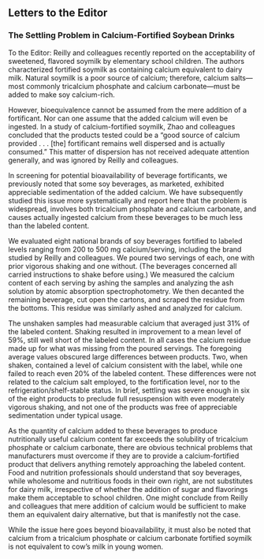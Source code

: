 ## Letters to the Editor

### The Settling Problem in Calcium-Fortified Soybean Drinks

To the Editor:
Reilly and colleagues recently reported on the acceptability of sweetened, flavored soymilk by elementary school children. The authors characterized fortified soymilk as containing calcium equivalent to dairy milk. Natural soymilk is a poor source of calcium; therefore, calcium salts—most commonly tricalcium phosphate and calcium carbonate—must be added to make soy calcium-rich.

However, bioequivalence cannot be assumed from the mere addition of a fortificant. Nor can one assume that the added calcium will even be ingested. In a study of calcium-fortified soymilk, Zhao and colleagues concluded that the products tested could be a “good source of calcium provided . . . [the] fortificant remains well dispersed and is actually consumed.” This matter of dispersion has not received adequate attention generally, and was ignored by Reilly and colleagues.

In screening for potential bioavailability of beverage fortificants, we previously noted that some soy beverages, as marketed, exhibited appreciable sedimentation of the added calcium. We have subsequently studied this issue more systematically and report here that the problem is widespread, involves both tricalcium phosphate and calcium carbonate, and causes actually ingested calcium from these beverages to be much less than the labeled content.

We evaluated eight national brands of soy beverages fortified to labeled levels ranging from 200 to 500 mg calcium/serving, including the brand studied by Reilly and colleagues. We poured two servings of each, one with prior vigorous shaking and one without. (The beverages concerned all carried instructions to shake before using.) We measured the calcium content of each serving by ashing the samples and analyzing the ash solution by atomic absorption spectrophotometry. We then decanted the remaining beverage, cut open the cartons, and scraped the residue from the bottoms. This residue was similarly ashed and analyzed for calcium.

The unshaken samples had measurable calcium that averaged just 31% of the labeled content. Shaking resulted in improvement to a mean level of 59%, still well short of the labeled content. In all cases the calcium residue made up for what was missing from the poured servings. The foregoing average values obscured large differences between products. Two, when shaken, contained a level of calcium consistent with the label, while one failed to reach even 20% of the labeled content. These differences were not related to the calcium salt employed, to the fortification level, nor to the refrigeration/shelf-stable status. In brief, settling was severe enough in six of the eight products to preclude full resuspension with even moderately vigorous shaking, and not one of the products was free of appreciable sedimentation under typical usage.

As the quantity of calcium added to these beverages to produce nutritionally useful calcium content far exceeds the solubility of tricalcium phosphate or calcium carbonate, there are obvious technical problems that manufacturers must overcome if they are to provide a calcium-fortified product that delivers anything remotely approaching the labeled content. Food and nutrition professionals should understand that soy beverages, while wholesome and nutritious foods in their own right, are not substitutes for dairy milk, irrespective of whether the addition of sugar and flavorings make them acceptable to school children. One might conclude from Reilly and colleagues that mere addition of calcium would be sufficient to make them an equivalent dairy alternative, but that is manifestly not the case.

While the issue here goes beyond bioavailability, it must also be noted that calcium from a tricalcium phosphate or calcium carbonate fortified soymilk is not equivalent to cow’s milk in young women. 
